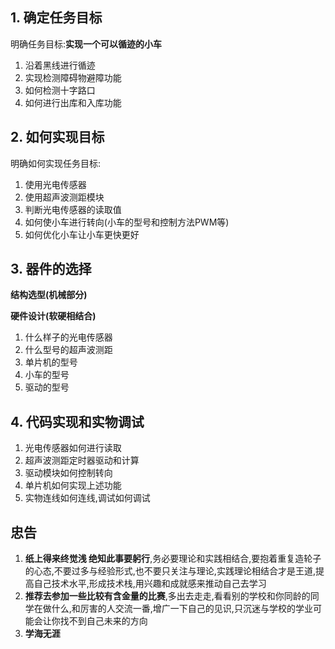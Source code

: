 ## 1. 确定任务目标

明确任务目标:**实现一个可以循迹的小车**

1. 沿着黑线进行循迹
2. 实现检测障碍物避障功能
3. 如何检测十字路口
4. 如何进行出库和入库功能





## 2. 如何实现目标

明确如何实现任务目标:

1. 使用光电传感器
2. 使用超声波测距模块
3. 判断光电传感器的读取值
5. 如何使小车进行转向(小车的型号和控制方法PWM等)
6. 如何优化小车让小车更快更好



## 3. 器件的选择

**结构选型(机械部分)**

**硬件设计(软硬相结合)**

1. 什么样子的光电传感器
2. 什么型号的超声波测距
3. 单片机的型号
4. 小车的型号
5. 驱动的型号

## 4. 代码实现和实物调试

1. 光电传感器如何进行读取
2. 超声波测距定时器驱动和计算
3. 驱动模块如何控制转向
4. 单片机如何实现上述功能
5. 实物连线如何连线,调试如何调试



## **忠告**

1. **纸上得来终觉浅 绝知此事要躬行**,务必要理论和实践相结合,要抱着重复造轮子的心态,不要过多与经验形式,也不要只关注与理论,实践理论相结合才是王道,提高自己技术水平,形成技术栈,用兴趣和成就感来推动自己去学习
2. **推荐去参加一些比较有含金量的比赛**,多出去走走,看看别的学校和你同龄的同学在做什么,和厉害的人交流一番,增广一下自己的见识,只沉迷与学校的学业可能会让你找不到自己未来的方向
3. **学海无涯**


